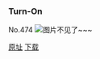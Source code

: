### Turn-On
No.474
![图片不见了~~~](https://imgs.xkcd.com/comics/turn-on.png)

[原址](https://xkcd.com//474) [下载](https://imgs.xkcd.com/comics/turn-on.png)

